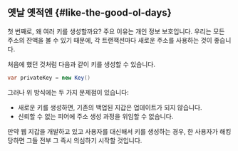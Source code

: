 ## 옛날 옛적엔 {#like-the-good-ol-days}

첫 번째로, 왜 여러 키를 생성할까요?
주요 이유는 개인 정보 보호입니다. 우리는 모든 주소의 잔액을 볼 수 있기 때문에, 각 트랜잭션마다 새로운 주소를 사용하는 것이 좋습니다.

처음에 했던 것처럼 다음과 같이 키를 생성할 수 있습니다.

```cs
var privateKey = new Key()
```

그러나 위 방식에는 두 가지 문제점이 있습니다:

*   새로운 키를 생성하면, 기존의 백업된 지갑은 업데이트가 되지 않습니다.
*   신뢰할 수 없는 피어에 주소 생성 과정을 위임할 수 없습니다.

만약 웹 지갑을 개발하고 있고 사용자를 대신해서 키를 생성하는 경우, 한 사용자가 해킹당하면 그들 전부 그 즉시 의심하기 시작할 것입니다.
